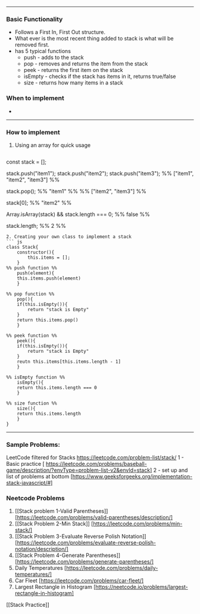 ----
### Basic Functionality
- Follows a First In, First Out structure.
- What ever is the most recent thing added to stack is what will be removed first.
- has 5 typical functions
	- push - adds to the stack
	- pop - removes and returns the item from the stack
	- peek - returns the first item on the stack
	- isEmpty - checks if the stack has items in it, returns true/false
	- size - returns how many items in a stack
### When to implement
- 
----
### How to implement
1. Using an array for quick usage
	``` js
const stack = [];

stack.push("item1");
stack.push("item2");
stack.push("item3");
%% ["item1", "item2", "item3"] %%

stack.pop();
%% "item1" %%
%% ["item2", "item3"]  %%

stack[0];
%% "item2"  %%

Array.isArray(stack) && stack.length === 0;
%% false %%

stack.length;
%% 2 %%
```
2. Creating your own class to implement a stack
``` js
class Stack{
	constructor(){
		this.items = [];
	}
%% push function %%
	push(element){
	this.items.push(element)
	}

%% pop function %%
	pop(){
	if(this.isEmpty()){
		return "stack is Empty"
	}
	return this.items.pop()
	}

%% peek function %%
	peek(){
	if(this.isEmpty()){
		return "stack is Empty"
	}
	reutn this.items[this.items.length - 1]
	}

%% isEmpty function %%
	isEmpty(){
	return this.items.length === 0
	}

%% size function %%
	size(){
	return this.items.length
	}
}
```
----
### Sample Problems: 
LeetCode filtered for Stacks https://leetcode.com/problem-list/stack/
1 - Basic  practice [ https://leetcode.com/problems/baseball-game/description/?envType=problem-list-v2&envId=stack]
2 - set up and list of problems at bottom [https://www.geeksforgeeks.org/implementation-stack-javascript/#]

### Neetcode Problems
1. [[Stack problem 1-Valid Parentheses]] [https://leetcode.com/problems/valid-parentheses/description/]
2. [[Stack Problem 2-Min Stack]] [https://leetcode.com/problems/min-stack/]
3. [[Stack Problem 3-Evaluate Reverse Polish Notation]] [https://leetcode.com/problems/evaluate-reverse-polish-notation/description/]
4. [[Stack Problem 4-Generate Parentheses]] [https://leetcode.com/problems/generate-parentheses/]
5. Daily Temperatures [https://leetcode.com/problems/daily-temperatures/]
6. Car Fleet [https://leetcode.com/problems/car-fleet/]
7. Largest Rectangle in Histogram [https://neetcode.io/problems/largest-rectangle-in-histogram]


[[Stack Practice]]